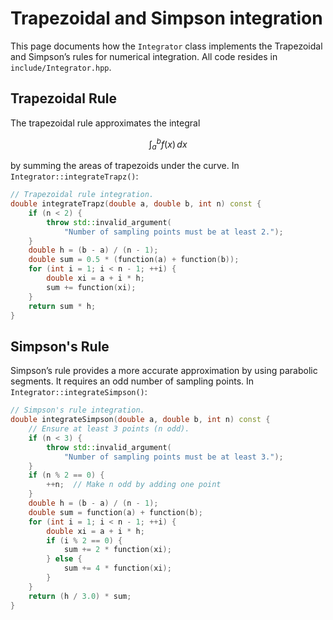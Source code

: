 # Trapezoidal and Simpson integration 

This page documents how the `Integrator` class implements the Trapezoidal and Simpson’s rules for numerical integration. All code resides in `include/Integrator.hpp`.

## Trapezoidal Rule

The trapezoidal rule approximates the integral

$$
\int_a^b f(x) \, dx 
$$

by summing the areas of trapezoids under the curve. In `Integrator::integrateTrapz()`:

```cpp linenums="1" title="Integrator.hpp"
// Trapezoidal rule integration.
double integrateTrapz(double a, double b, int n) const {
    if (n < 2) {
        throw std::invalid_argument(
            "Number of sampling points must be at least 2.");
    }
    double h = (b - a) / (n - 1);
    double sum = 0.5 * (function(a) + function(b));
    for (int i = 1; i < n - 1; ++i) {
        double xi = a + i * h;
        sum += function(xi);
    }
    return sum * h;
}
```

## Simpson's Rule

Simpson’s rule provides a more accurate approximation by using parabolic segments. It requires an odd number of sampling points. In `Integrator::integrateSimpson()`:

```cpp linenums="1" title="Integrator.hpp"
// Simpson's rule integration.
double integrateSimpson(double a, double b, int n) const {
    // Ensure at least 3 points (n odd).
    if (n < 3) {
        throw std::invalid_argument(
            "Number of sampling points must be at least 3.");
    }
    if (n % 2 == 0) {
        ++n;  // Make n odd by adding one point
    }
    double h = (b - a) / (n - 1);
    double sum = function(a) + function(b);
    for (int i = 1; i < n - 1; ++i) {
        double xi = a + i * h;
        if (i % 2 == 0) {
            sum += 2 * function(xi);
        } else {
            sum += 4 * function(xi);
        }
    }
    return (h / 3.0) * sum;
}
```
